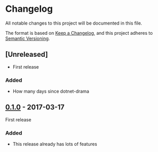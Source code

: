 # Changelog
All notable changes to this project will be documented in this file.

The format is based on [Keep a Changelog](https://keepachangelog.com/en/1.0.0/),
and this project adheres to [Semantic Versioning](https://semver.org/spec/v2.0.0.html).

## [Unreleased]

- First release

### Added
- How many days since dotnet-drama

## [0.1.0] - 2017-03-17
First release

### Added
- This release already has lots of features

[0.1.0]: https://github.com/user/MyCoolNewLib.git/releases/tag/v0.1.0
